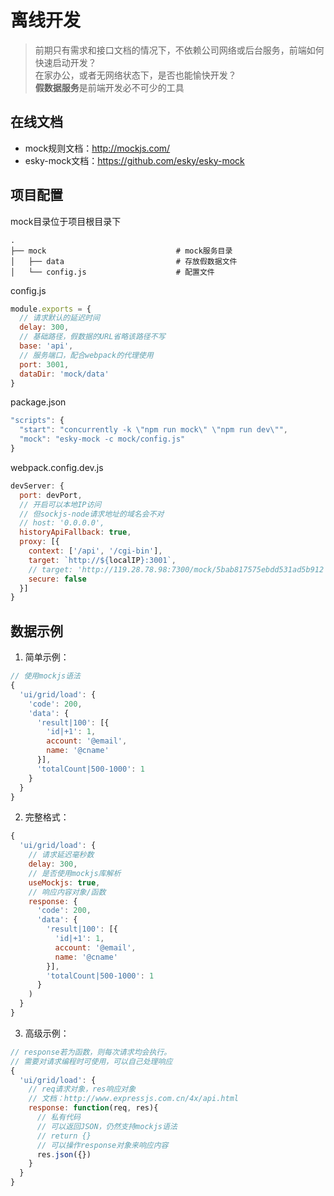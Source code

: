 # 离线开发

> 前期只有需求和接口文档的情况下，不依赖公司网络或后台服务，前端如何快速启动开发？<br/>
在家办公，或者无网络状态下，是否也能愉快开发？<br/>
**假数据服务**是前端开发必不可少的工具


## 在线文档
+ mock规则文档：http://mockjs.com/
+ esky-mock文档：https://github.com/esky/esky-mock

## 项目配置
mock目录位于项目根目录下
```
.
├── mock                             # mock服务目录
│   ├── data                         # 存放假数据文件
│   └── config.js                    # 配置文件
```
config.js
```js
module.exports = {
  // 请求默认的延迟时间
  delay: 300,
  // 基础路径，假数据的URL省略该路径不写
  base: 'api',
  // 服务端口，配合webpack的代理使用
  port: 3001,
  dataDir: 'mock/data'
}
```
package.json
```js
"scripts": {
  "start": "concurrently -k \"npm run mock\" \"npm run dev\"",
  "mock": "esky-mock -c mock/config.js"
}
```
webpack.config.dev.js
```js
devServer: {
  port: devPort,
  // 开启可以本地IP访问
  // 但sockjs-node请求地址的域名会不对
  // host: '0.0.0.0',
  historyApiFallback: true,
  proxy: [{
    context: ['/api', '/cgi-bin'],
    target: `http://${localIP}:3001`,
    // target: 'http://119.28.78.98:7300/mock/5bab817575ebdd531ad5b912',
    secure: false
  }]
}
```

## 数据示例

1. 简单示例：

~~~js
// 使用mockjs语法
{
  'ui/grid/load': {
    'code': 200,
    'data': {
      'result|100': [{
        'id|+1': 1,
        account: '@email',
        name: '@cname'
      }],
      'totalCount|500-1000': 1
    }
  }
}
~~~

2. 完整格式：

~~~js
{
  'ui/grid/load': {
    // 请求延迟毫秒数
    delay: 300,
    // 是否使用mockjs库解析
    useMockjs: true,
    // 响应内容对象/函数
    response: {
      'code': 200,
      'data': {
        'result|100': [{
          'id|+1': 1,
          account: '@email',
          name: '@cname'
        }],
        'totalCount|500-1000': 1
      }
    )
  }
}
~~~

3. 高级示例：

~~~js
// response若为函数，则每次请求均会执行。
// 需要对请求编程时可使用，可以自己处理响应
{
  'ui/grid/load': {
    // req请求对象，res响应对象
    // 文档：http://www.expressjs.com.cn/4x/api.html
    response: function(req, res){
      // 私有代码
      // 可以返回JSON，仍然支持mockjs语法
      // return {}
      // 可以操作response对象来响应内容
      res.json({})
    }
  }
}
~~~
